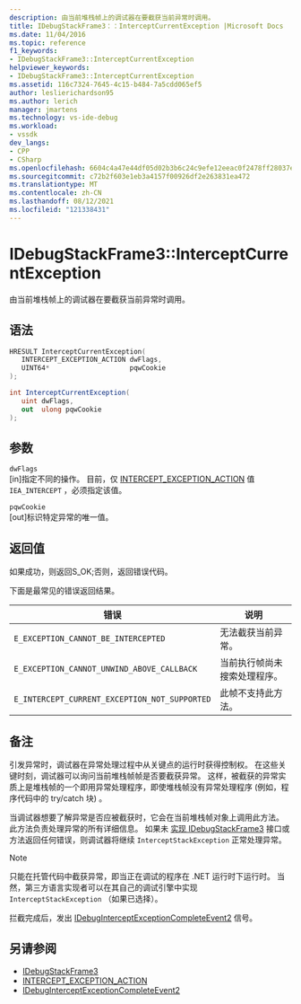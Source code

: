 ```yaml
---
description: 由当前堆栈帧上的调试器在要截获当前异常时调用。
title: IDebugStackFrame3：：InterceptCurrentException |Microsoft Docs
ms.date: 11/04/2016
ms.topic: reference
f1_keywords:
- IDebugStackFrame3::InterceptCurrentException
helpviewer_keywords:
- IDebugStackFrame3::InterceptCurrentException
ms.assetid: 116c7324-7645-4c15-b484-7a5cdd065ef5
author: leslierichardson95
ms.author: lerich
manager: jmartens
ms.technology: vs-ide-debug
ms.workload:
- vssdk
dev_langs:
- CPP
- CSharp
ms.openlocfilehash: 6604c4a47e44df05d02b3b6c24c9efe12eeac0f2478ff28037e9bdb3c2a2e18a
ms.sourcegitcommit: c72b2f603e1eb3a4157f00926df2e263831ea472
ms.translationtype: MT
ms.contentlocale: zh-CN
ms.lasthandoff: 08/12/2021
ms.locfileid: "121338431"
---
```

# <a name="idebugstackframe3interceptcurrentexception"></a>IDebugStackFrame3::InterceptCurrentException
由当前堆栈帧上的调试器在要截获当前异常时调用。

## <a name="syntax"></a>语法

```cpp
HRESULT InterceptCurrentException(
   INTERCEPT_EXCEPTION_ACTION dwFlags,
   UINT64*                    pqwCookie
);
```

```csharp
int InterceptCurrentException(
   uint dwFlags,
   out  ulong pqwCookie
);
```

## <a name="parameters"></a>参数
`dwFlags`\
[in]指定不同的操作。 目前，仅 [INTERCEPT_EXCEPTION_ACTION](../../../extensibility/debugger/reference/intercept-exception-action.md) 值 `IEA_INTERCEPT` ，必须指定该值。

`pqwCookie`\
[out]标识特定异常的唯一值。

## <a name="return-value"></a>返回值
 如果成功，则返回S_OK;否则，返回错误代码。

 下面是最常见的错误返回结果。

|错误|说明|
|-----------|-----------------|
|`E_EXCEPTION_CANNOT_BE_INTERCEPTED`|无法截获当前异常。|
|`E_EXCEPTION_CANNOT_UNWIND_ABOVE_CALLBACK`|当前执行帧尚未搜索处理程序。|
|`E_INTERCEPT_CURRENT_EXCEPTION_NOT_SUPPORTED`|此帧不支持此方法。|

## <a name="remarks"></a>备注
 引发异常时，调试器在异常处理过程中从关键点的运行时获得控制权。 在这些关键时刻，调试器可以询问当前堆栈帧帧是否要截获异常。 这样，被截获的异常实质上是堆栈帧的一个即用异常处理程序，即使堆栈帧没有异常处理程序 (例如，程序代码中的 try/catch 块) 。

 当调试器想要了解异常是否应被截获时，它会在当前堆栈帧对象上调用此方法。 此方法负责处理异常的所有详细信息。 如果未 [实现 IDebugStackFrame3](../../../extensibility/debugger/reference/idebugstackframe3.md) 接口或方法返回任何错误，则调试器将继续 `InterceptStackException` 正常处理异常。

> [!NOTE]
> 只能在托管代码中截获异常，即当正在调试的程序在 .NET 运行时下运行时。 当然，第三方语言实现者可以在其自己的调试引擎中实现 `InterceptStackException` （如果已选择）。

 拦截完成后，发出 [IDebugInterceptExceptionCompleteEvent2](../../../extensibility/debugger/reference/idebuginterceptexceptioncompleteevent2.md) 信号。

## <a name="see-also"></a>另请参阅
- [IDebugStackFrame3](../../../extensibility/debugger/reference/idebugstackframe3.md)
- [INTERCEPT_EXCEPTION_ACTION](../../../extensibility/debugger/reference/intercept-exception-action.md)
- [IDebugInterceptExceptionCompleteEvent2](../../../extensibility/debugger/reference/idebuginterceptexceptioncompleteevent2.md)
